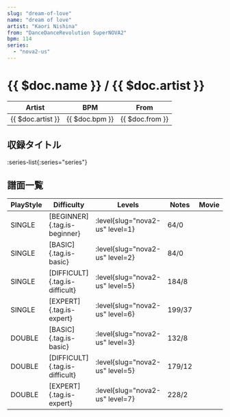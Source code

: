 ```yaml
---
slug: "dream-of-love"
name: "dream of love"
artist: "Kaori Nishina"
from: "DanceDanceRevolution SuperNOVA2"
bpm: 114
series:
  - "nova2-us"
---
```


# {{ $doc.name }} / {{ $doc.artist }}

|Artist|BPM|From|
|------|---|----|
|{{ $doc.artist }}|{{ $doc.bpm }}|{{ $doc.from }}|

## 収録タイトル

:series-list{:series="series"}

## 譜面一覧

|PlayStyle|Difficulty|Levels|Notes|Movie|
|---------|----------|------|-----|-----|
|SINGLE|[BEGINNER]{.tag.is-beginner}|:level{slug="nova2-us" level=1}|64/0||
|SINGLE|[BASIC]{.tag.is-basic}|:level{slug="nova2-us" level=2}|84/0||
|SINGLE|[DIFFICULT]{.tag.is-difficult}|:level{slug="nova2-us" level=5}|184/8||
|SINGLE|[EXPERT]{.tag.is-expert}|:level{slug="nova2-us" level=6}|199/37||
|DOUBLE|[BASIC]{.tag.is-basic}|:level{slug="nova2-us" level=3}|132/8||
|DOUBLE|[DIFFICULT]{.tag.is-difficult}|:level{slug="nova2-us" level=5}|179/12||
|DOUBLE|[EXPERT]{.tag.is-expert}|:level{slug="nova2-us" level=7}|228/2||

